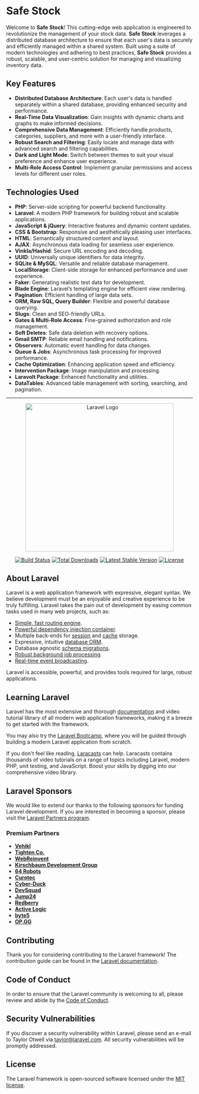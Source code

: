 # **Safe Stock**

Welcome to **Safe Stock**! This cutting-edge web application is engineered to revolutionize the management of your stock data. **Safe Stock** leverages a distributed database architecture to ensure that each user's data is securely and efficiently managed within a shared system. Built using a suite of modern technologies and adhering to best practices, **Safe Stock** provides a robust, scalable, and user-centric solution for managing and visualizing inventory data.

## **Key Features**

- **Distributed Database Architecture**: Each user's data is handled separately within a shared database, providing enhanced security and performance.
- **Real-Time Data Visualization**: Gain insights with dynamic charts and graphs to make informed decisions.
- **Comprehensive Data Management**: Efficiently handle products, categories, suppliers, and more with a user-friendly interface.
- **Robust Search and Filtering**: Easily locate and manage data with advanced search and filtering capabilities.
- **Dark and Light Mode**: Switch between themes to suit your visual preference and enhance user experience.
- **Multi-Role Access Control**: Implement granular permissions and access levels for different user roles.

## **Technologies Used**

- **PHP**: Server-side scripting for powerful backend functionality.
- **Laravel**: A modern PHP framework for building robust and scalable applications.
- **JavaScript & jQuery**: Interactive features and dynamic content updates.
- **CSS & Bootstrap**: Responsive and aesthetically pleasing user interfaces.
- **HTML**: Semantically structured content and layout.
- **AJAX**: Asynchronous data loading for seamless user experience.
- **Vinkla/Hashid**: Secure URL encoding and decoding.
- **UUID**: Universally unique identifiers for data integrity.
- **SQLite & MySQL**: Versatile and reliable database management.
- **LocalStorage**: Client-side storage for enhanced performance and user experience.
- **Faker**: Generating realistic test data for development.
- **Blade Engine**: Laravel’s templating engine for efficient view rendering.
- **Pagination**: Efficient handling of large data sets.
- **ORM, Raw SQL, Query Builder**: Flexible and powerful database querying.
- **Slugs**: Clean and SEO-friendly URLs.
- **Gates & Multi-Role Access**: Fine-grained authorization and role management.
- **Soft Deletes**: Safe data deletion with recovery options.
- **Gmail SMTP**: Reliable email handling and notifications.
- **Observers**: Automatic event handling for data changes.
- **Queue & Jobs**: Asynchronous task processing for improved performance.
- **Cache Optimization**: Enhancing application speed and efficiency.
- **Intervention Package**: Image manipulation and processing.
- **Laravolt Package**: Enhanced functionality and utilities.
- **DataTables**: Advanced table management with sorting, searching, and pagination.


<hr>
<p align="center"><a href="https://laravel.com" target="_blank"><img src="https://raw.githubusercontent.com/laravel/art/master/logo-lockup/5%20SVG/2%20CMYK/1%20Full%20Color/laravel-logolockup-cmyk-red.svg" width="400" alt="Laravel Logo"></a></p>

<p align="center">
<a href="https://github.com/laravel/framework/actions"><img src="https://github.com/laravel/framework/workflows/tests/badge.svg" alt="Build Status"></a>
<a href="https://packagist.org/packages/laravel/framework"><img src="https://img.shields.io/packagist/dt/laravel/framework" alt="Total Downloads"></a>
<a href="https://packagist.org/packages/laravel/framework"><img src="https://img.shields.io/packagist/v/laravel/framework" alt="Latest Stable Version"></a>
<a href="https://packagist.org/packages/laravel/framework"><img src="https://img.shields.io/packagist/l/laravel/framework" alt="License"></a>
</p>

## About Laravel

Laravel is a web application framework with expressive, elegant syntax. We believe development must be an enjoyable and creative experience to be truly fulfilling. Laravel takes the pain out of development by easing common tasks used in many web projects, such as:

- [Simple, fast routing engine](https://laravel.com/docs/routing).
- [Powerful dependency injection container](https://laravel.com/docs/container).
- Multiple back-ends for [session](https://laravel.com/docs/session) and [cache](https://laravel.com/docs/cache) storage.
- Expressive, intuitive [database ORM](https://laravel.com/docs/eloquent).
- Database agnostic [schema migrations](https://laravel.com/docs/migrations).
- [Robust background job processing](https://laravel.com/docs/queues).
- [Real-time event broadcasting](https://laravel.com/docs/broadcasting).

Laravel is accessible, powerful, and provides tools required for large, robust applications.

## Learning Laravel

Laravel has the most extensive and thorough [documentation](https://laravel.com/docs) and video tutorial library of all modern web application frameworks, making it a breeze to get started with the framework.

You may also try the [Laravel Bootcamp](https://bootcamp.laravel.com), where you will be guided through building a modern Laravel application from scratch.

If you don't feel like reading, [Laracasts](https://laracasts.com) can help. Laracasts contains thousands of video tutorials on a range of topics including Laravel, modern PHP, unit testing, and JavaScript. Boost your skills by digging into our comprehensive video library.

## Laravel Sponsors

We would like to extend our thanks to the following sponsors for funding Laravel development. If you are interested in becoming a sponsor, please visit the [Laravel Partners program](https://partners.laravel.com).

### Premium Partners

- **[Vehikl](https://vehikl.com/)**
- **[Tighten Co.](https://tighten.co)**
- **[WebReinvent](https://webreinvent.com/)**
- **[Kirschbaum Development Group](https://kirschbaumdevelopment.com)**
- **[64 Robots](https://64robots.com)**
- **[Curotec](https://www.curotec.com/services/technologies/laravel/)**
- **[Cyber-Duck](https://cyber-duck.co.uk)**
- **[DevSquad](https://devsquad.com/hire-laravel-developers)**
- **[Jump24](https://jump24.co.uk)**
- **[Redberry](https://redberry.international/laravel/)**
- **[Active Logic](https://activelogic.com)**
- **[byte5](https://byte5.de)**
- **[OP.GG](https://op.gg)**

## Contributing

Thank you for considering contributing to the Laravel framework! The contribution guide can be found in the [Laravel documentation](https://laravel.com/docs/contributions).

## Code of Conduct

In order to ensure that the Laravel community is welcoming to all, please review and abide by the [Code of Conduct](https://laravel.com/docs/contributions#code-of-conduct).

## Security Vulnerabilities

If you discover a security vulnerability within Laravel, please send an e-mail to Taylor Otwell via [taylor@laravel.com](mailto:taylor@laravel.com). All security vulnerabilities will be promptly addressed.

## License

The Laravel framework is open-sourced software licensed under the [MIT license](https://opensource.org/licenses/MIT).
